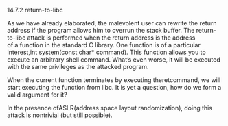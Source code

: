 14.7.2 return-to-libc

As we have already elaborated, the malevolent user can rewrite the return address if the program allows him to overrun the stack buffer. The return-to-libc attack is performed when the return address is the address  
 of a function in the standard C library. One function is of a particular interest,int system\(const char\* command\). This function allows you to execute an arbitrary shell command. What’s even worse, it will be executed with the same privileges as the attacked program.

When the current function terminates by executing theretcommand, we will start executing the function from libc. It is yet a question, how do we form a valid argument for it?

In the presence ofASLR\(address space layout randomization\), doing this attack is nontrivial \(but still possible\).

